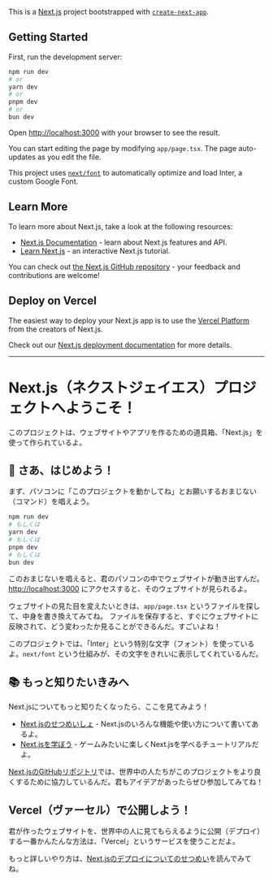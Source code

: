 This is a [Next.js](https://nextjs.org/) project bootstrapped with [`create-next-app`](https://github.com/vercel/next.js/tree/canary/packages/create-next-app).

## Getting Started

First, run the development server:

```bash
npm run dev
# or
yarn dev
# or
pnpm dev
# or
bun dev
```

Open [http://localhost:3000](http://localhost:3000) with your browser to see the result.

You can start editing the page by modifying `app/page.tsx`. The page auto-updates as you edit the file.

This project uses [`next/font`](https://nextjs.org/docs/basic-features/font-optimization) to automatically optimize and load Inter, a custom Google Font.

## Learn More

To learn more about Next.js, take a look at the following resources:

- [Next.js Documentation](https://nextjs.org/docs) - learn about Next.js features and API.
- [Learn Next.js](https://nextjs.org/learn) - an interactive Next.js tutorial.

You can check out [the Next.js GitHub repository](https://github.com/vercel/next.js/) - your feedback and contributions are welcome!

## Deploy on Vercel

The easiest way to deploy your Next.js app is to use the [Vercel Platform](https://vercel.com/new?utm_medium=default-template&filter=next.js&utm_source=create-next-app&utm_campaign=create-next-app-readme) from the creators of Next.js.

Check out our [Next.js deployment documentation](https://nextjs.org/docs/deployment) for more details.

---

# Next.js（ネクストジェイエス）プロジェクトへようこそ！

このプロジェクトは、ウェブサイトやアプリを作るための道具箱、「Next.js」を使って作られているよ。

## 🚀 さあ、はじめよう！

まず、パソコンに「このプロジェクトを動かしてね」とお願いするおまじない（コマンド）を唱えよう。

```bash
npm run dev
# もしくは
yarn dev
# もしくは
pnpm dev
# もしくは
bun dev
```

このおまじないを唱えると、君のパソコンの中でウェブサイトが動き出すんだ。
[http://localhost:3000](http://localhost:3000) にアクセスすると、そのウェブサイトが見られるよ。

ウェブサイトの見た目を変えたいときは、`app/page.tsx` というファイルを探して、中身を書き換えてみてね。
ファイルを保存すると、すぐにウェブサイトに反映されて、どう変わったか見ることができるんだ。すごいよね！

このプロジェクトでは、「Inter」という特別な文字（フォント）を使っているよ。`next/font` という仕組みが、その文字をきれいに表示してくれているんだ。

## 📚 もっと知りたいきみへ

Next.jsについてもっと知りたくなったら、ここを見てみよう！

-   [Next.jsのせつめいしょ](https://nextjs.org/docs) - Next.jsのいろんな機能や使い方について書いてあるよ。
-   [Next.jsを学ぼう](https://nextjs.org/learn) - ゲームみたいに楽しくNext.jsを学べるチュートリアルだよ。

[Next.jsのGitHubリポジトリ](https://github.com/vercel/next.js/)では、世界中の人たちがこのプロジェクトをより良くするために協力しているんだ。君もアイデアがあったらぜひ参加してみてね！

## Vercel（ヴァーセル）で公開しよう！

君が作ったウェブサイトを、世界中の人に見てもらえるように公開（デプロイ）する一番かんたんな方法は、「Vercel」というサービスを使うことだよ。

もっと詳しいやり方は、[Next.jsのデプロイについてのせつめい](https://nextjs.org/docs/deployment)を読んでみてね。